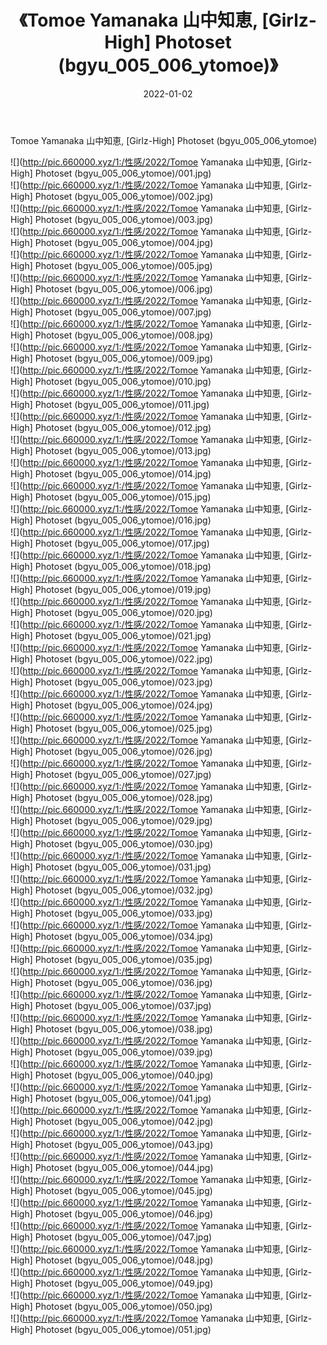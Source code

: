 ﻿---
layout: post
title:  《Tomoe Yamanaka 山中知恵, [Girlz-High] Photoset (bgyu_005_006_ytomoe)》
date:   2022-01-02
img: http://pic.660000.xyz/1:/性感/2022/Tomoe Yamanaka 山中知恵, [Girlz-High] Photoset (bgyu_005_006_ytomoe)/000.jpg
categories: [美女, 清纯, 唯美]
---

Tomoe Yamanaka 山中知恵, [Girlz-High] Photoset (bgyu_005_006_ytomoe)

  ![](http://pic.660000.xyz/1:/性感/2022/Tomoe Yamanaka 山中知恵, [Girlz-High] Photoset (bgyu_005_006_ytomoe)/001.jpg) <br> ![](http://pic.660000.xyz/1:/性感/2022/Tomoe Yamanaka 山中知恵, [Girlz-High] Photoset (bgyu_005_006_ytomoe)/002.jpg) <br> ![](http://pic.660000.xyz/1:/性感/2022/Tomoe Yamanaka 山中知恵, [Girlz-High] Photoset (bgyu_005_006_ytomoe)/003.jpg) <br> ![](http://pic.660000.xyz/1:/性感/2022/Tomoe Yamanaka 山中知恵, [Girlz-High] Photoset (bgyu_005_006_ytomoe)/004.jpg) <br> ![](http://pic.660000.xyz/1:/性感/2022/Tomoe Yamanaka 山中知恵, [Girlz-High] Photoset (bgyu_005_006_ytomoe)/005.jpg) <br> ![](http://pic.660000.xyz/1:/性感/2022/Tomoe Yamanaka 山中知恵, [Girlz-High] Photoset (bgyu_005_006_ytomoe)/006.jpg) <br> ![](http://pic.660000.xyz/1:/性感/2022/Tomoe Yamanaka 山中知恵, [Girlz-High] Photoset (bgyu_005_006_ytomoe)/007.jpg) <br> ![](http://pic.660000.xyz/1:/性感/2022/Tomoe Yamanaka 山中知恵, [Girlz-High] Photoset (bgyu_005_006_ytomoe)/008.jpg) <br> ![](http://pic.660000.xyz/1:/性感/2022/Tomoe Yamanaka 山中知恵, [Girlz-High] Photoset (bgyu_005_006_ytomoe)/009.jpg) <br> ![](http://pic.660000.xyz/1:/性感/2022/Tomoe Yamanaka 山中知恵, [Girlz-High] Photoset (bgyu_005_006_ytomoe)/010.jpg) <br> ![](http://pic.660000.xyz/1:/性感/2022/Tomoe Yamanaka 山中知恵, [Girlz-High] Photoset (bgyu_005_006_ytomoe)/011.jpg) <br> ![](http://pic.660000.xyz/1:/性感/2022/Tomoe Yamanaka 山中知恵, [Girlz-High] Photoset (bgyu_005_006_ytomoe)/012.jpg) <br> ![](http://pic.660000.xyz/1:/性感/2022/Tomoe Yamanaka 山中知恵, [Girlz-High] Photoset (bgyu_005_006_ytomoe)/013.jpg) <br> ![](http://pic.660000.xyz/1:/性感/2022/Tomoe Yamanaka 山中知恵, [Girlz-High] Photoset (bgyu_005_006_ytomoe)/014.jpg) <br> ![](http://pic.660000.xyz/1:/性感/2022/Tomoe Yamanaka 山中知恵, [Girlz-High] Photoset (bgyu_005_006_ytomoe)/015.jpg) <br> ![](http://pic.660000.xyz/1:/性感/2022/Tomoe Yamanaka 山中知恵, [Girlz-High] Photoset (bgyu_005_006_ytomoe)/016.jpg) <br> ![](http://pic.660000.xyz/1:/性感/2022/Tomoe Yamanaka 山中知恵, [Girlz-High] Photoset (bgyu_005_006_ytomoe)/017.jpg) <br> ![](http://pic.660000.xyz/1:/性感/2022/Tomoe Yamanaka 山中知恵, [Girlz-High] Photoset (bgyu_005_006_ytomoe)/018.jpg) <br> ![](http://pic.660000.xyz/1:/性感/2022/Tomoe Yamanaka 山中知恵, [Girlz-High] Photoset (bgyu_005_006_ytomoe)/019.jpg) <br> ![](http://pic.660000.xyz/1:/性感/2022/Tomoe Yamanaka 山中知恵, [Girlz-High] Photoset (bgyu_005_006_ytomoe)/020.jpg) <br> ![](http://pic.660000.xyz/1:/性感/2022/Tomoe Yamanaka 山中知恵, [Girlz-High] Photoset (bgyu_005_006_ytomoe)/021.jpg) <br> ![](http://pic.660000.xyz/1:/性感/2022/Tomoe Yamanaka 山中知恵, [Girlz-High] Photoset (bgyu_005_006_ytomoe)/022.jpg) <br> ![](http://pic.660000.xyz/1:/性感/2022/Tomoe Yamanaka 山中知恵, [Girlz-High] Photoset (bgyu_005_006_ytomoe)/023.jpg) <br> ![](http://pic.660000.xyz/1:/性感/2022/Tomoe Yamanaka 山中知恵, [Girlz-High] Photoset (bgyu_005_006_ytomoe)/024.jpg) <br> ![](http://pic.660000.xyz/1:/性感/2022/Tomoe Yamanaka 山中知恵, [Girlz-High] Photoset (bgyu_005_006_ytomoe)/025.jpg) <br> ![](http://pic.660000.xyz/1:/性感/2022/Tomoe Yamanaka 山中知恵, [Girlz-High] Photoset (bgyu_005_006_ytomoe)/026.jpg) <br> ![](http://pic.660000.xyz/1:/性感/2022/Tomoe Yamanaka 山中知恵, [Girlz-High] Photoset (bgyu_005_006_ytomoe)/027.jpg) <br> ![](http://pic.660000.xyz/1:/性感/2022/Tomoe Yamanaka 山中知恵, [Girlz-High] Photoset (bgyu_005_006_ytomoe)/028.jpg) <br> ![](http://pic.660000.xyz/1:/性感/2022/Tomoe Yamanaka 山中知恵, [Girlz-High] Photoset (bgyu_005_006_ytomoe)/029.jpg) <br> ![](http://pic.660000.xyz/1:/性感/2022/Tomoe Yamanaka 山中知恵, [Girlz-High] Photoset (bgyu_005_006_ytomoe)/030.jpg) <br> ![](http://pic.660000.xyz/1:/性感/2022/Tomoe Yamanaka 山中知恵, [Girlz-High] Photoset (bgyu_005_006_ytomoe)/031.jpg) <br> ![](http://pic.660000.xyz/1:/性感/2022/Tomoe Yamanaka 山中知恵, [Girlz-High] Photoset (bgyu_005_006_ytomoe)/032.jpg) <br> ![](http://pic.660000.xyz/1:/性感/2022/Tomoe Yamanaka 山中知恵, [Girlz-High] Photoset (bgyu_005_006_ytomoe)/033.jpg) <br> ![](http://pic.660000.xyz/1:/性感/2022/Tomoe Yamanaka 山中知恵, [Girlz-High] Photoset (bgyu_005_006_ytomoe)/034.jpg) <br> ![](http://pic.660000.xyz/1:/性感/2022/Tomoe Yamanaka 山中知恵, [Girlz-High] Photoset (bgyu_005_006_ytomoe)/035.jpg) <br> ![](http://pic.660000.xyz/1:/性感/2022/Tomoe Yamanaka 山中知恵, [Girlz-High] Photoset (bgyu_005_006_ytomoe)/036.jpg) <br> ![](http://pic.660000.xyz/1:/性感/2022/Tomoe Yamanaka 山中知恵, [Girlz-High] Photoset (bgyu_005_006_ytomoe)/037.jpg) <br> ![](http://pic.660000.xyz/1:/性感/2022/Tomoe Yamanaka 山中知恵, [Girlz-High] Photoset (bgyu_005_006_ytomoe)/038.jpg) <br> ![](http://pic.660000.xyz/1:/性感/2022/Tomoe Yamanaka 山中知恵, [Girlz-High] Photoset (bgyu_005_006_ytomoe)/039.jpg) <br> ![](http://pic.660000.xyz/1:/性感/2022/Tomoe Yamanaka 山中知恵, [Girlz-High] Photoset (bgyu_005_006_ytomoe)/040.jpg) <br> ![](http://pic.660000.xyz/1:/性感/2022/Tomoe Yamanaka 山中知恵, [Girlz-High] Photoset (bgyu_005_006_ytomoe)/041.jpg) <br> ![](http://pic.660000.xyz/1:/性感/2022/Tomoe Yamanaka 山中知恵, [Girlz-High] Photoset (bgyu_005_006_ytomoe)/042.jpg) <br> ![](http://pic.660000.xyz/1:/性感/2022/Tomoe Yamanaka 山中知恵, [Girlz-High] Photoset (bgyu_005_006_ytomoe)/043.jpg) <br> ![](http://pic.660000.xyz/1:/性感/2022/Tomoe Yamanaka 山中知恵, [Girlz-High] Photoset (bgyu_005_006_ytomoe)/044.jpg) <br> ![](http://pic.660000.xyz/1:/性感/2022/Tomoe Yamanaka 山中知恵, [Girlz-High] Photoset (bgyu_005_006_ytomoe)/045.jpg) <br> ![](http://pic.660000.xyz/1:/性感/2022/Tomoe Yamanaka 山中知恵, [Girlz-High] Photoset (bgyu_005_006_ytomoe)/046.jpg) <br> ![](http://pic.660000.xyz/1:/性感/2022/Tomoe Yamanaka 山中知恵, [Girlz-High] Photoset (bgyu_005_006_ytomoe)/047.jpg) <br> ![](http://pic.660000.xyz/1:/性感/2022/Tomoe Yamanaka 山中知恵, [Girlz-High] Photoset (bgyu_005_006_ytomoe)/048.jpg) <br> ![](http://pic.660000.xyz/1:/性感/2022/Tomoe Yamanaka 山中知恵, [Girlz-High] Photoset (bgyu_005_006_ytomoe)/049.jpg) <br> ![](http://pic.660000.xyz/1:/性感/2022/Tomoe Yamanaka 山中知恵, [Girlz-High] Photoset (bgyu_005_006_ytomoe)/050.jpg) <br> ![](http://pic.660000.xyz/1:/性感/2022/Tomoe Yamanaka 山中知恵, [Girlz-High] Photoset (bgyu_005_006_ytomoe)/051.jpg) <br>